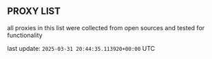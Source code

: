 ## PROXY LIST

all proxies in this list were collected from open sources and tested for functionality

last update: `2025-03-31 20:44:35.113920+00:00` UTC